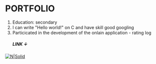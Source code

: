 # PORTFOLIO

1. Education: secondary
2. I can write "Hello world!" on C and have skill good googling
3. Particicated in the development of the onlain application - rating log
   #####  LINK ↓
[![N|Solid](https://e.unicode-table.com/orig/74/df2717caf725b25104695788729780.png)](https://elkiegolki.shinyapps.io/journal/)
